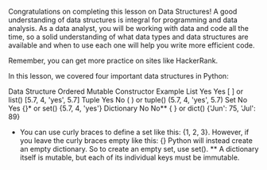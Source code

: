 Congratulations on completing this lesson on Data Structures!
A good understanding of data structures is integral for programming and data analysis. As a data analyst, you will be working with data and code all the time, so a solid understanding of what data types and data structures are available and when to use each one will help you write more efficient code.

Remember, you can get more practice on sites like HackerRank.

In this lesson, we covered four important data structures in Python:

Data Structure	Ordered	Mutable	Constructor	Example
List	Yes	Yes	[ ] or list()	[5.7, 4, 'yes', 5.7]
Tuple	Yes	No	( ) or tuple()	(5.7, 4, 'yes', 5.7)
Set	No	Yes	{}* or set()	{5.7, 4, 'yes'}
Dictionary	No	No**	{ } or dict()	{'Jun': 75, 'Jul': 89}
* You can use curly braces to define a set like this: {1, 2, 3}. However, if you leave the curly braces empty like this: {} Python will instead create an empty dictionary. So to create an empty set, use set().
** A dictionary itself is mutable, but each of its individual keys must be immutable.